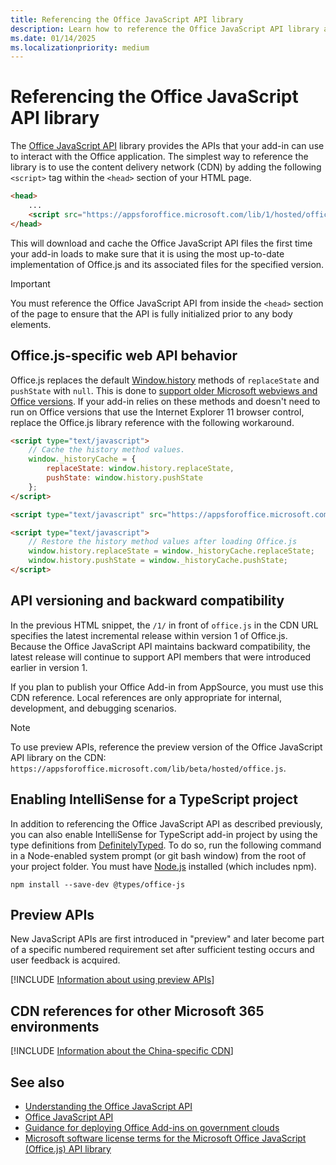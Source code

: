 ```yaml
---
title: Referencing the Office JavaScript API library
description: Learn how to reference the Office JavaScript API library and type definitions in your add-in.
ms.date: 01/14/2025
ms.localizationpriority: medium
---
```


# Referencing the Office JavaScript API library

The [Office JavaScript API](../reference/javascript-api-for-office.md) library provides the APIs that your add-in can use to interact with the Office application. The simplest way to reference the library is to use the content delivery network (CDN) by adding the following `<script>` tag within the `<head>` section of your HTML page.

```html
<head>
    ...
    <script src="https://appsforoffice.microsoft.com/lib/1/hosted/office.js" type="text/javascript"></script>
</head>
```

This will download and cache the Office JavaScript API files the first time your add-in loads to make sure that it is using the most up-to-date implementation of Office.js and its associated files for the specified version.

> [!IMPORTANT]
> You must reference the Office JavaScript API from inside the `<head>` section of the page to ensure that the API is fully initialized prior to any body elements.

## Office.js-specific web API behavior

Office.js replaces the default [Window.history](https://developer.mozilla.org/docs/Web/API/History) methods of `replaceState` and `pushState` with `null`. This is done to [support older Microsoft webviews and Office versions](support-ie-11.md). If your add-in relies on these methods and doesn't need to run on Office versions that use the Internet Explorer 11 browser control, replace the Office.js library reference with the following workaround.

```HTML
<script type="text/javascript">
    // Cache the history method values.
    window._historyCache = {
        replaceState: window.history.replaceState,
        pushState: window.history.pushState
    };
</script>

<script type="text/javascript" src="https://appsforoffice.microsoft.com/lib/1/hosted/office.js"></script>

<script type="text/javascript">
    // Restore the history method values after loading Office.js
    window.history.replaceState = window._historyCache.replaceState;
    window.history.pushState = window._historyCache.pushState;
</script>

```

## API versioning and backward compatibility

In the previous HTML snippet, the `/1/` in front of `office.js` in the CDN URL specifies the latest incremental release within version 1 of Office.js. Because the Office JavaScript API maintains backward compatibility, the latest release will continue to support API members that were introduced earlier in version 1.

If you plan to publish your Office Add-in from AppSource, you must use this CDN reference. Local references are only appropriate for internal, development, and debugging scenarios.

> [!NOTE]
> To use preview APIs, reference the preview version of the Office JavaScript API library on the CDN: `https://appsforoffice.microsoft.com/lib/beta/hosted/office.js`.

## Enabling IntelliSense for a TypeScript project

In addition to referencing the Office JavaScript API as described previously, you can also enable IntelliSense for TypeScript add-in project by using the type definitions from [DefinitelyTyped](https://github.com/DefinitelyTyped/DefinitelyTyped/tree/master/types/office-js). To do so, run the following command in a Node-enabled system prompt (or git bash window) from the root of your project folder. You must have [Node.js](https://nodejs.org) installed (which includes npm).

```command&nbsp;line
npm install --save-dev @types/office-js
```

## Preview APIs

New JavaScript APIs are first introduced in "preview" and later become part of a specific numbered requirement set after sufficient testing occurs and user feedback is acquired.

[!INCLUDE [Information about using preview APIs](../includes/using-preview-apis-host.md)]

## CDN references for other Microsoft 365 environments

[!INCLUDE [Information about the China-specific CDN](../includes/21Vianet-CDN.md)]

## See also

- [Understanding the Office JavaScript API](understanding-the-javascript-api-for-office.md)
- [Office JavaScript API](../reference/javascript-api-for-office.md)
- [Guidance for deploying Office Add-ins on government clouds](../publish/government-cloud-guidance.md)
- [Microsoft software license terms for the Microsoft Office JavaScript (Office.js) API library](https://github.com/OfficeDev/office-js/blob/release/LICENSE.md)
